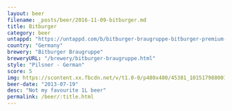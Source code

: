 ```yaml
---
layout: beer
filename: _posts/beer/2016-11-09-bitburger.md
title: Bitburger
category: beer
untappd: "https://untappd.com/b/bitburger-braugruppe-bitburger-premium-pils--premium-beer/17252"
country: "Germany"
brewery: "Bitburger Braugruppe"
breweryURL: "/brewery/bitburger-braugruppe.html"
style: "Pilsner - German"
score: 5
img: https://scontent.xx.fbcdn.net/v/t1.0-0/p480x480/45381_10151798800163745_1715529842_n.jpg?oh=9e467757f157d4b98ff3253674d83c04&oe=5A0AB556
beer-date: "2013-07-19"
desc: "Not my favourite 1L beer"
permalink: /beer/:title.html
---
```

